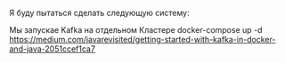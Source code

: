 
Я буду пытаться сделать следующую систему:

Мы запускае Kafka на отдельном Кластере
docker-compose up -d
https://medium.com/javarevisited/getting-started-with-kafka-in-docker-and-java-2051ccef1ca7